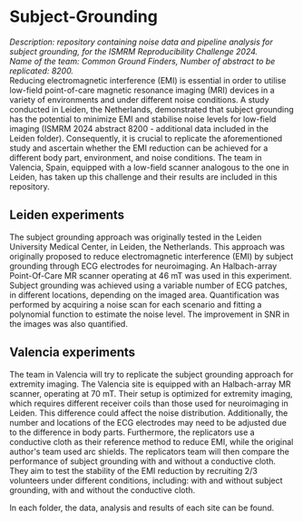 # Subject-Grounding
*Description: repository containing noise data and pipeline analysis for subject grounding, for the ISMRM Reproducibility Challenge 2024.*\
*Name of the team: Common Ground Finders, Number of abstract to be replicated: 8200.*\
Reducing electromagnetic interference (EMI) is essential in order to utilise low-field point-of-care magnetic resonance imaging (MRI) devices in a variety of environments and under different noise conditions. A study conducted in Leiden, the Netherlands, demonstrated that subject grounding has the potential to minimize EMI and stabilise noise levels for low-field imaging (ISMRM 2024 abstract 8200 - additional data included in the Leiden folder). Consequently, it is crucial to replicate the aforementioned study and ascertain whether the EMI reduction can be achieved for a different body part, environment, and noise conditions. The team in Valencia, Spain, equipped with a low-field scanner analogous to the one in Leiden, has taken up this challenge and their results are included in this repository.

## Leiden experiments
The subject grounding approach was originally tested in the Leiden University Medical Center, in Leiden, the Netherlands. This approach was originally proposed to reduce electromagnetic interference (EMI) by subject grounding through ECG electrodes for neuroimaging. An Halbach-array Point-Of-Care MR scanner operating at 46 mT was used in this experiment. Subject grounding was achieved using a variable number of ECG patches, in different locations, depending on the imaged area. Quantification was performed by acquiring a noise scan for each scenario and fitting a polynomial function to estimate the noise level. The improvement in SNR in the images was also quantified.

## Valencia experiments
The team in Valencia will try to replicate the subject grounding approach for extremity imaging. The Valencia site is equipped with an Halbach-array MR scanner, operating at 70 mT. Their setup is optimized for extremity imaging, which requires different receiver coils than those used for neuroimaging in Leiden. This difference could affect the noise distribution. Additionally, the number and locations of the ECG electrodes may need to be adjusted due to the difference in body parts.
Furthermore, the replicators use a conductive cloth as their reference method to reduce EMI, while the original author's team used arc shields. The replicators team will then compare the performance of subject grounding with and without a conductive cloth. They aim to test the stability of the EMI reduction by recruiting 2/3 volunteers under different conditions, including: with and without subject grounding, with and without the conductive cloth.

In each folder, the data, analysis and results of each site can be found.

